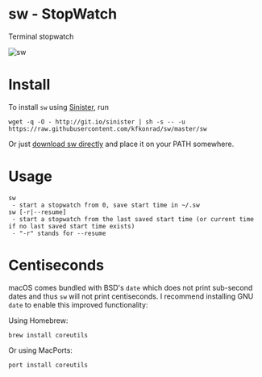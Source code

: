# sw - <b>S</b>top<b>W</b>atch
Terminal stopwatch

![sw](https://user-images.githubusercontent.com/3503322/27557638-8a488c40-5a77-11e7-804b-3aff10df6365.gif)

# Install

To install `sw` using [Sinister](https://github.com/jamesqo/sinister), run
```
wget -q -O - http://git.io/sinister | sh -s -- -u https://raw.githubusercontent.com/kfkonrad/sw/master/sw
```

Or just [download sw directly](https://raw.githubusercontent.com/kfkonrad/sw/master/sw) and place it on your PATH somewhere.

# Usage
```
sw
 - start a stopwatch from 0, save start time in ~/.sw
sw [-r|--resume]
 - start a stopwatch from the last saved start time (or current time if no last saved start time exists)
 - "-r" stands for --resume
```

# Centiseconds

macOS comes bundled with BSD's `date` which does not print sub-second dates and thus `sw` will not print centiseconds. I recommend installing GNU `date` to enable this improved functionality:

Using Homebrew:
```
brew install coreutils
```

Or using MacPorts:
```
port install coreutils
```
